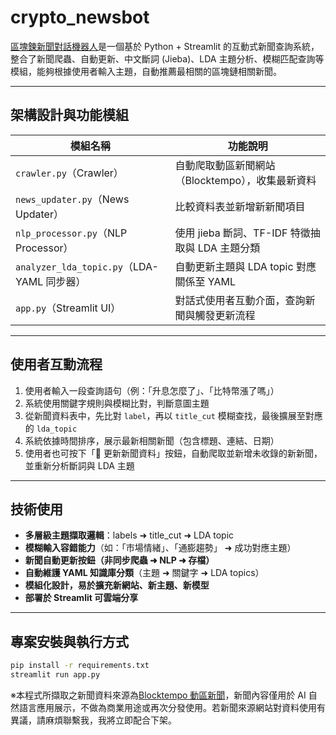 # crypto_newsbot

[區塊鍊新聞對話機器人](https://newsbot-hcdzjnarh2d3dwrdlwwuka.streamlit.app/)是一個基於 Python + Streamlit 的互動式新聞查詢系統，整合了新聞爬蟲、自動更新、中文斷詞 (Jieba)、LDA 主題分析、模糊匹配查詢等模組，能夠根據使用者輸入主題，自動推薦最相關的區塊鏈相關新聞。

---

## 架構設計與功能模組

| 模組名稱                                     | 功能說明                                         |
| -------------------------------------------- | ------------------------------------------------ |
| `crawler.py`（Crawler）                    | 自動爬取動區新聞網站（Blocktempo），收集最新資料 |
| `news_updater.py`（News Updater）          | 比較資料表並新增新新聞項目                       |
| `nlp_processor.py`（NLP Processor）        | 使用 jieba 斷詞、TF-IDF 特徵抽取與 LDA 主題分類  |
| `analyzer_lda_topic.py`（LDA-YAML 同步器） | 自動更新主題與 LDA topic 對應關係至 YAML         |
| `app.py`（Streamlit UI）                   | 對話式使用者互動介面，查詢新聞與觸發更新流程     |

---

## 使用者互動流程

1. 使用者輸入一段查詢語句（例：「升息怎麼了」、「比特幣漲了嗎」）
2. 系統使用關鍵字規則與模糊比對，判斷意圖主題
3. 從新聞資料表中，先比對 `label`，再以 `title_cut` 模糊查找，最後擴展至對應的 `lda_topic`
4. 系統依據時間排序，展示最新相關新聞（包含標題、連結、日期）
5. 使用者也可按下「📡 更新新聞資料」按鈕，自動爬取並新增未收錄的新新聞，並重新分析斷詞與 LDA 主題

---

## 技術使用

- **多層級主題擷取邏輯**：labels ➜ title_cut ➜ LDA topic
- **模糊輸入容錯能力**（如：「市場情緒」、「通膨趨勢」 ➜ 成功對應主題）
- **新聞自動更新按鈕（非同步爬蟲 ➜ NLP ➜ 存檔）**
- **自動維護 YAML 知識庫分類**（主題 ➜ 關鍵字 ➜ LDA topics）
- **模組化設計，易於擴充新網站、新主題、新模型**
- **部署於 Streamlit 可雲端分享**

---

## 專案安裝與執行方式

```bash
pip install -r requirements.txt
streamlit run app.py
```

※本程式所擷取之新聞資料來源為[Blocktempo 動區新聞](https://www.blocktempo.com/category/business/finance-market/)，新聞內容僅用於 AI 自然語言應用展示，不做為商業用途或再次分發使用。若新聞來源網站對資料使用有異議，請麻煩聯繫我，我將立即配合下架。
